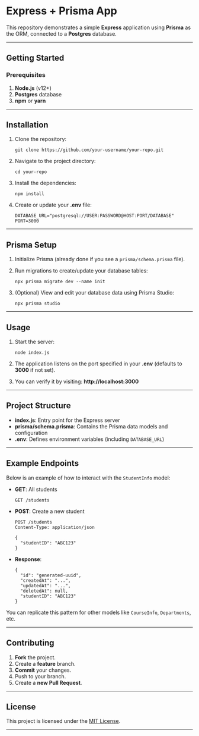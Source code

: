# Express + Prisma App

This repository demonstrates a simple **Express** application using **Prisma** as the ORM, connected to a **Postgres** database.

---

## Getting Started

### Prerequisites

1. **Node.js** (v12+)
2. **Postgres** database
3. **npm** or **yarn**

---

## Installation

1. Clone the repository:  
   ```
   git clone https://github.com/your-username/your-repo.git
   ```

2. Navigate to the project directory:  
   ```
   cd your-repo
   ```

3. Install the dependencies:  
   ```
   npm install
   ```

4. Create or update your **.env** file:  
   ```
   DATABASE_URL="postgresql://USER:PASSWORD@HOST:PORT/DATABASE"
   PORT=3000
   ```

---

## Prisma Setup

1. Initialize Prisma (already done if you see a `prisma/schema.prisma` file).
2. Run migrations to create/update your database tables:

   ```
   npx prisma migrate dev --name init
   ```

3. (Optional) View and edit your database data using Prisma Studio:

   ```
   npx prisma studio
   ```

---

## Usage

1. Start the server:

   ```
   node index.js
   ```

2. The application listens on the port specified in your **.env** (defaults to **3000** if not set).  
3. You can verify it by visiting: **http://localhost:3000**

---

## Project Structure

- **index.js**: Entry point for the Express server
- **prisma/schema.prisma**: Contains the Prisma data models and configuration
- **.env**: Defines environment variables (including `DATABASE_URL`)

---

## Example Endpoints

Below is an example of how to interact with the `StudentInfo` model:

- **GET**: All students  
  ```
  GET /students
  ```

- **POST**: Create a new student  
  ```
  POST /students
  Content-Type: application/json

  {
    "studentID": "ABC123"
  }
  ```

- **Response**:  
  ```
  {
    "id": "generated-uuid",
    "createdAt": "...",
    "updatedAt": "...",
    "deletedAt": null,
    "studentID": "ABC123"
  }
  ```

You can replicate this pattern for other models like `CourseInfo`, `Departments`, etc.

---

## Contributing

1. **Fork** the project.  
2. Create a **feature** branch.  
3. **Commit** your changes.  
4. Push to your branch.  
5. Create a **new Pull Request**.

---

## License

This project is licensed under the [MIT License](LICENSE).

---